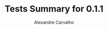 ---
title: Tests Summary for 0.1.1
author: Alexandre Carvalho
menu_title: 0.1.1
category: surefire_reports
layout: iframe
iframe_url: /docs/0.1.1/site/surefire-report.html
order: 9
---